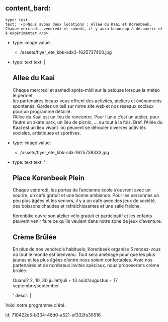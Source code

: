 content_bard:
  -
    type: text
    text: '<p>Nous avons deux locations : Allée du Kaai et Korenbeek. Chaque mercredi, vendredi et samedi, il y aura beaucoup à découvrir et à expérimenter.</p>'
  -
    type: image
    value:
      - /assets/flyer_ete_kbk-adk3-1625737400.jpg
  -
    type: text
    text: |
      <h2>Allee du Kaai</h2><p>Chaque mercredi et samedi après-midi sur la pelouse lorsque la météo le permet,&nbsp; <br>
      les partenaires locaux vous offrent des activités, ateliers et événements spontanés. Gardez un œil sur notre site web et nos réseaux sociaux pour un programme détaillé.<br>
      l’Allée du Kaai est un lieu de rencontre. Pour l’un.e c’est un atelier, pour l’autre un skate park, un lieu de picnic, ... ou tout à la fois. Bref, l’Allée du Kaai est un lieu vivant&nbsp; où peuvent se dérouler diverses activités sociales, artistiques et sportives.&nbsp;</p>
      
  -
    type: image
    value:
      - /assets/flyer_ete_kbk-adk-1625738333.jpg
  -
    type: text
    text: '<h2>Place Korenbeek Plein&nbsp;</h2><p>Chaque vendredi, les portes de l’ancienne école s’ouvrent avec un sourire, un café gratuit et une bonne ambiance. Pour les personnes un peu plus âgées et les seniors, il y a un café avec des jeux de société, des boissons chaudes et rafraîchissantes et une salle fraîche.&nbsp;</p><p>Korenbike ouvre son atelier vélo gratuit et participatif et les enfants peuvent venir faire ce qu’ils veulent dans notre zone de jeux d’aventure.&nbsp;</p><h2>Crème Brûlée</h2><p>En plus de nos vendredis habituels, Korenbeek organise 5 rendez-vous où tout le monde est bienvenu. Tout sera aménagé pour que les plus jeunes et les plus âgées d’entre nous soient confortables. Avec nos partenaires et de nombreux invités spéciaux, nous proposerons crème brûlée.</p><p>Quand? 2, 10, 30 juillet/juli + 13 août/augustus + 17 septembre/september&nbsp;</p>'
descr: |
  <p>Voici notre programme d'été.
  </p>
  
id: 710422e5-b334-46d0-a521-ef332fa30516
